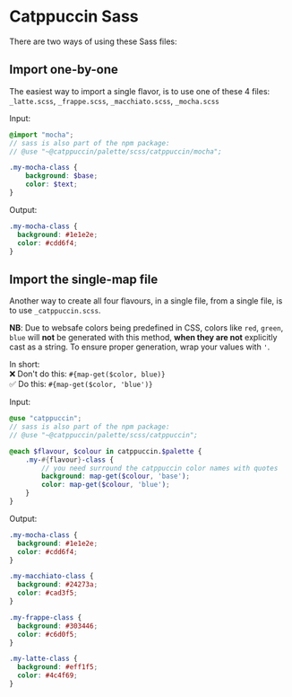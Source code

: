 # Catppuccin Sass

There are two ways of using these Sass files:

## Import one-by-one

The easiest way to import a single flavor, is to use one of these 4 files:\
`_latte.scss`, `_frappe.scss`, `_macchiato.scss`, `_mocha.scss`

Input:
```scss
@import "mocha";
// sass is also part of the npm package:
// @use "~@catppuccin/palette/scss/catppuccin/mocha";

.my-mocha-class {
    background: $base;
    color: $text;
}
```

Output:
```css
.my-mocha-class {
  background: #1e1e2e;
  color: #cdd6f4;
}
```

## Import the single-map file

Another way to create all four flavours, in a single file, from a single file,
is to use `_catppuccin.scss`.

**NB**: Due to websafe colors being predefined in CSS, colors like `red`, `green`, `blue` will **not** be generated with this method, **when they are not** explicitly cast as a string. To ensure proper generation, wrap your values with `'`. 

In short:\
❌ Don't do this:
`#{map-get($color, blue)}`\
✅ Do this:
`#{map-get($color, 'blue')}`

Input:

```scss
@use "catppuccin";
// sass is also part of the npm package:
// @use "~@catppuccin/palette/scss/catppuccin";

@each $flavour, $colour in catppuccin.$palette {
    .my-#{flavour}-class {
        // you need surround the catppuccin color names with quotes
        background: map-get($colour, 'base');
        color: map-get($colour, 'blue');
    }
}
```

Output:

```css
.my-mocha-class {
  background: #1e1e2e;
  color: #cdd6f4;
}

.my-macchiato-class {
  background: #24273a;
  color: #cad3f5;
}

.my-frappe-class {
  background: #303446;
  color: #c6d0f5;
}

.my-latte-class {
  background: #eff1f5;
  color: #4c4f69;
}
```
